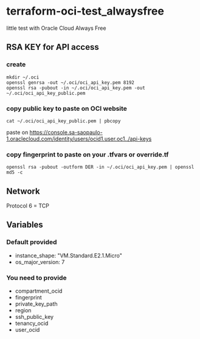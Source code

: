 # terraform-oci-test_alwaysfree
little test with Oracle Cloud Always Free

## RSA KEY for API access
### create
```
mkdir ~/.oci
openssl genrsa -out ~/.oci/oci_api_key.pem 8192
openssl rsa -pubout -in ~/.oci/oci_api_key.pem -out ~/.oci/oci_api_key_public.pem
```

### copy public key to paste on OCI website
`cat ~/.oci/oci_api_key_public.pem | pbcopy`

paste on https://console.sa-saopaulo-1.oraclecloud.com/identity/users/ocid1.user.oc1../api-keys

### copy fingerprint to paste on your .tfvars or override.tf
`openssl rsa -pubout -outform DER -in ~/.oci/oci_api_key.pem | openssl md5 -c`

## Network
Protocol 6 = TCP

## Variables
### Default provided
- instance_shape: "VM.Standard.E2.1.Micro"
- os_major_version: 7


### You need to provide
- compartment_ocid
- fingerprint
- private_key_path
- region
- ssh_public_key
- tenancy_ocid
- user_ocid
